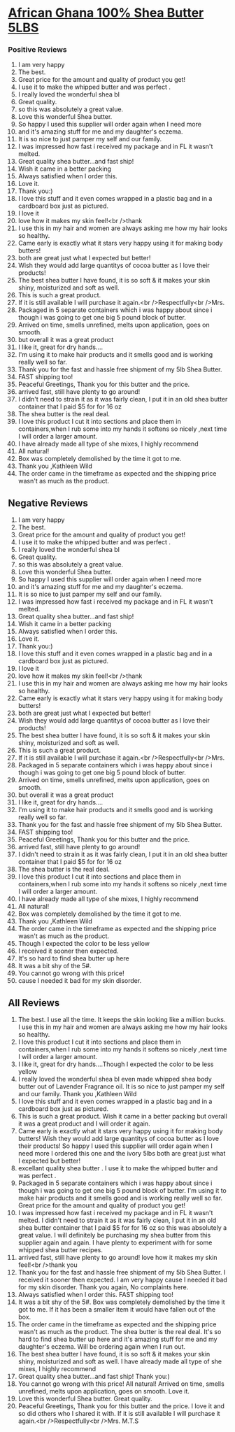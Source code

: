 # [African Ghana 100% Shea Butter 5LBS](https://products.checkmycream.com/products/African-Ghana-100percent-Shea-Butter-5LBS.html)

### Positive Reviews

<ol>
      <li>I am very happy</li>
      <li>The best.</li>
      <li>Great price for the amount and quality of product you get!</li>
      <li>I use it to make the whipped butter and was perfect .</li>
      <li>I really loved the wonderful shea bI</li>
      <li>Great quality.</li>
      <li>so this was absolutely a great value.  </li>
      <li>Love this wonderful Shea butter.</li>
      <li>So happy I used this supplier will order again when I need more</li>
      <li>and it&#x27;s amazing stuff for me and my daughter&#x27;s eczema.</li>
      <li>It is so nice to just pamper my self and our family.</li>
      <li>I was impressed how fast i received my package and in FL it wasn&#x27;t melted.  </li>
      <li>Great quality shea butter...and fast ship!</li>
      <li>Wish it came in a better packing</li>
      <li>Always satisfied when I order this.</li>
      <li>Love it.</li>
      <li>Thank you:)</li>
      <li>I love this stuff and it even comes wrapped in a plastic bag and in a cardboard box just as pictured.</li>
      <li>I love it</li>
      <li>love how it makes my skin feel!&lt;br /&gt;thank</li>
      <li>I use this in my hair and women are always asking me how my hair looks so healthy.</li>
      <li>Came early is exactly what it stars very happy using it for making body butters!</li>
      <li>both are great just what I expected but better!</li>
      <li>Wish they would add large quantitys of cocoa butter as I love their products!</li>
      <li>The best shea butter I have found, it is so soft &amp; it makes your skin shiny, moisturized and soft as well.</li>
      <li>This is such a great product.</li>
      <li>If it is still available I will purchase it again.&lt;br /&gt;Respectfully&lt;br /&gt;Mrs.</li>
      <li>Packaged in 5 separate containers which i was happy about since i though i was going to get one big 5 pound block of butter.</li>
      <li>Arrived on time, smells unrefined, melts upon application, goes on smooth.</li>
      <li>but overall it was a great product</li>
      <li>I like it, great for dry hands....</li>
      <li>I&#x27;m using it to make hair products and it smells good and is working really well so far.</li>
      <li>Thank you for the fast and hassle free shipment of my 5lb Shea Butter.</li>
      <li>FAST shipping too!</li>
      <li>Peaceful Greetings, Thank you for this butter and the price.  </li>
      <li>arrived fast, still have plenty to go around!</li>
      <li>I didn&#x27;t need to strain it as it was fairly clean, I put it in an old shea butter container that I paid $5 for for 16 oz</li>
      <li>The shea butter is the real deal.</li>
      <li>I love this product I cut it  into sections and place them in containers,when I rub some into my hands  it softens so nicely ,next time I will order a larger amount.</li>
      <li>I have already made all type of she mixes, I highly recommend</li>
      <li>All natural!</li>
      <li>Box was completely demolished by the time it got to me.  </li>
      <li>Thank you ,Kathleen Wild</li>
      <li>The order came in the timeframe as expected and the shipping price wasn&#x27;t as much as the product.</li>
</ol>


<h2>Negative Reviews</h2>
<ol>
<li> I am very happy</li>
<li> The best.</li>
<li> Great price for the amount and quality of product you get!</li>
<li> I use it to make the whipped butter and was perfect .</li>
<li> I really loved the wonderful shea bI</li>
<li> Great quality.</li>
<li> so this was absolutely a great value.  </li>
<li> Love this wonderful Shea butter.</li>
<li> So happy I used this supplier will order again when I need more</li>
<li> and it&#x27;s amazing stuff for me and my daughter&#x27;s eczema.</li>
<li> It is so nice to just pamper my self and our family.</li>
<li> I was impressed how fast i received my package and in FL it wasn&#x27;t melted.  </li>
<li> Great quality shea butter...and fast ship!</li>
<li> Wish it came in a better packing</li>
<li> Always satisfied when I order this.</li>
<li> Love it.</li>
<li> Thank you:)</li>
<li> I love this stuff and it even comes wrapped in a plastic bag and in a cardboard box just as pictured.</li>
<li> I love it</li>
<li> love how it makes my skin feel!&lt;br /&gt;thank</li>
<li> I use this in my hair and women are always asking me how my hair looks so healthy.</li>
<li> Came early is exactly what it stars very happy using it for making body butters!</li>
<li> both are great just what I expected but better!</li>
<li> Wish they would add large quantitys of cocoa butter as I love their products!</li>
<li> The best shea butter I have found, it is so soft &amp; it makes your skin shiny, moisturized and soft as well.</li>
<li> This is such a great product.</li>
<li> If it is still available I will purchase it again.&lt;br /&gt;Respectfully&lt;br /&gt;Mrs.</li>
<li> Packaged in 5 separate containers which i was happy about since i though i was going to get one big 5 pound block of butter.</li>
<li> Arrived on time, smells unrefined, melts upon application, goes on smooth.</li>
<li> but overall it was a great product</li>
<li> I like it, great for dry hands....</li>
<li> I&#x27;m using it to make hair products and it smells good and is working really well so far.</li>
<li> Thank you for the fast and hassle free shipment of my 5lb Shea Butter.</li>
<li> FAST shipping too!</li>
<li> Peaceful Greetings, Thank you for this butter and the price.  </li>
<li> arrived fast, still have plenty to go around!</li>
<li> I didn&#x27;t need to strain it as it was fairly clean, I put it in an old shea butter container that I paid $5 for for 16 oz</li>
<li> The shea butter is the real deal.</li>
<li> I love this product I cut it  into sections and place them in containers,when I rub some into my hands  it softens so nicely ,next time I will order a larger amount.</li>
<li> I have already made all type of she mixes, I highly recommend</li>
<li> All natural!</li>
<li> Box was completely demolished by the time it got to me.  </li>
<li> Thank you ,Kathleen Wild</li>
<li> The order came in the timeframe as expected and the shipping price wasn&#x27;t as much as the product.</li>
<li> Though I expected the color to be less yellow</li>
<li> I received it sooner then expected.</li>
<li> It&#x27;s so hard to find shea butter up here</li>
<li> It was a bit shy of the 5#.  </li>
<li> You cannot go wrong with this price!</li>
<li> cause I needed it bad for my skin disorder.</li>
</ol>

<h2>All Reviews</h2>

<ol>
    <li> The best. I use all the time.  It keeps the skin looking like a million bucks. I use this in my hair and women are always asking me how my hair looks so healthy.</li>
    <li> I love this product I cut it  into sections and place them in containers,when I rub some into my hands  it softens so nicely ,next time I will order a larger amount.</li>
    <li> I like it, great for dry hands....Though I expected the color to be less yellow</li>
    <li> I really loved the wonderful shea bI even made whipped shea body butter out of Lavender Fragrance oil. It is so nice to just pamper my self and our family. Thank you ,Kathleen Wild</li>
    <li> I love this stuff and it even comes wrapped in a plastic bag and in a cardboard box just as pictured.</li>
    <li> This is such a great product. Wish it came in a better packing but overall it was a great product and I will order it again.</li>
    <li> Came early is exactly what it stars very happy using it for making body butters! Wish they would add large quantitys of cocoa butter as I love their products! So happy I used this supplier will order again when I need more I ordered this one and the ivory 5lbs both are great just what I expected but better!</li>
    <li> excellant quality shea butter . I use it to make the whipped butter and was perfect .</li>
    <li> Packaged in 5 separate containers which i was happy about since i though i was going to get one big 5 pound block of butter. I&#x27;m using it to make hair products and it smells good and is working really well so far. Great price for the amount and quality of product you get!</li>
    <li> I was impressed how fast i received my package and in FL it wasn&#x27;t melted.  I didn&#x27;t need to strain it as it was fairly clean, I put it in an old shea butter container that I paid $5 for for 16 oz so this was absolutely a great value.  I will definitely be purchasing my shea butter from this supplier again and again. I have plenty to experiment with for some whipped shea butter recipes.</li>
    <li> arrived fast, still have plenty to go around! love how it makes my skin feel!&lt;br /&gt;thank you</li>
    <li> Thank you for the fast and hassle free shipment of my 5lb Shea Butter. I received it sooner then expected. I am very happy cause I needed it bad for my skin disorder. Thank you again, No complaints here.</li>
    <li> Always satisfied when I order this. FAST shipping too!</li>
    <li> It was a bit shy of the 5#.  Box was completely demolished by the time it got to me.  If it has been a smaller item it would have fallen out of the box.</li>
    <li> The order came in the timeframe as expected and the shipping price wasn&#x27;t as much as the product. The shea butter is the real deal. It&#x27;s so hard to find shea butter up here and it&#x27;s amazing stuff for me and my daughter&#x27;s eczema. Will be ordering again when I run out.</li>
    <li> The best shea butter I have found, it is so soft &amp; it makes your skin shiny, moisturized and soft as well. I have already made all type of she mixes, I highly recommend</li>
    <li> Great quality shea butter...and fast ship! Thank you:)</li>
    <li> You cannot go wrong with this price! All natural! Arrived on time, smells unrefined, melts upon application, goes on smooth. Love it.</li>
    <li> Love this wonderful Shea butter. Great quality.</li>
    <li> Peaceful Greetings, Thank you for this butter and the price.  I love it and so did others who I shared it with.  If it is still available I will purchase it again.&lt;br /&gt;Respectfully&lt;br /&gt;Mrs. M.T.S</li>
</ol>




